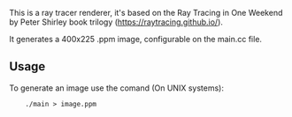 This is a ray tracer renderer, it's based on the Ray Tracing in One Weekend by Peter Shirley book trilogy (https://raytracing.github.io/).

It generates a 400x225 .ppm image, configurable on the main.cc file.

## Usage

To generate an image use the comand (On UNIX systems):
```
    ./main > image.ppm
```